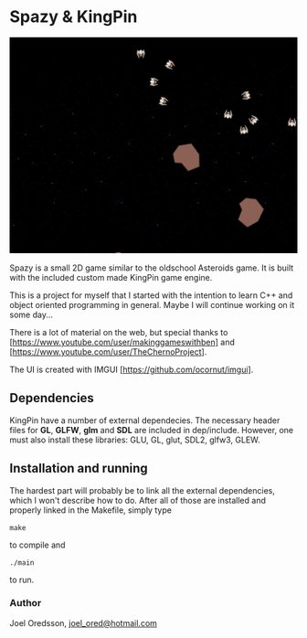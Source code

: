 # Spazy & KingPin

![](demo.gif)

Spazy is a small 2D game similar to the oldschool Asteroids game.
It is built with the included custom made KingPin game engine.

This is a project for myself that I started with the intention to learn C++ and 
object oriented programming in general. Maybe I will continue working on it some
day... 

There is a lot of material on the web, but special thanks to [https://www.youtube.com/user/makinggameswithben] and [https://www.youtube.com/user/TheChernoProject].

The UI is created with IMGUI [https://github.com/ocornut/imgui].


## Dependencies

KingPin have a number of external dependecies. The necessary header files for **GL**, 
**GLFW**, **glm** and **SDL** are included in dep/include. However, one must 
also install these libraries: GLU, GL, glut, SDL2, glfw3, GLEW.

## Installation and running

The hardest part will probably be to link all the external dependencies, which
I won't describe how to do.
After all of those are installed and properly linked in the Makefile, simply type
```
make
```
to compile and 
```
./main
```
to run.


### Author

Joel Oredsson, joel_ored@hotmail.com

